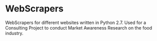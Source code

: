 # WebScrapers
WebScrapers for different websites written in Python 2.7. Used for a Consulting Project to conduct Market Awareness Research on the food industry.
